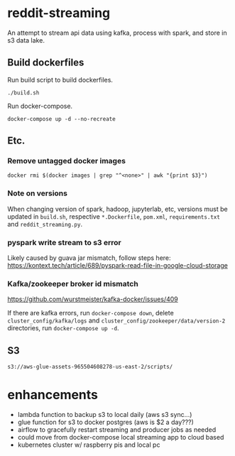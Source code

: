 # reddit-streaming
An attempt to stream api data using kafka, process with spark, and store in s3 data lake.

## Build dockerfiles

Run build script to build dockerfiles.

`./build.sh`

Run docker-compose.

`docker-compose up -d --no-recreate`

## Etc.

### Remove untagged docker images

`docker rmi $(docker images | grep "^<none>" | awk "{print $3}")`

### Note on versions

When changing version of spark, hadoop, jupyterlab, etc, versions must be updated in `build.sh`, respective `*.Dockerfile`, `pom.xml`, `requirements.txt` and `reddit_streaming.py`.

### pyspark write stream to s3 error

Likely caused by guava jar mismatch, follow steps here: https://kontext.tech/article/689/pyspark-read-file-in-google-cloud-storage

### Kafka/zookeeper broker id mismatch

https://github.com/wurstmeister/kafka-docker/issues/409

If there are kafka errors, run `docker-compose down`, delete `cluster_config/kafka/logs` and `cluster_config/zookeeper/data/version-2` directories, run `docker-compose up -d`.


## S3

`s3://aws-glue-assets-965504608278-us-east-2/scripts/`

# enhancements

- lambda function to backup s3 to local daily (aws s3 sync...)
- glue function for s3 to docker postgres (aws is $2 a day???)
- airflow to gracefully restart streaming and producer jobs as needed
- could move from docker-compose local streaming app to cloud based
- kubernetes cluster w/ raspberry pis and local pc